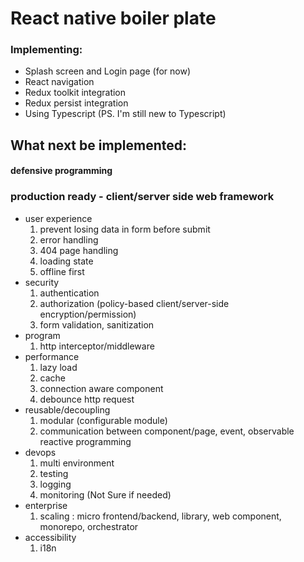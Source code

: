 # React native boiler plate
### Implementing:
- Splash screen and Login page (for now)
- React navigation
- Redux toolkit integration
- Redux persist integration
- Using Typescript (PS. I'm still new to Typescript)


## What next be implemented:
#### defensive programming
### production ready - client/server side web framework
- user experience
    1. prevent losing data in form before submit
    2. error handling
    3. 404 page handling
    4. loading state
    5. offline first
- security
    1. authentication
    2. authorization (policy-based client/server-side encryption/permission)
    3. form validation, sanitization
- program
    1. http interceptor/middleware
- performance
    1. lazy load
    2. cache
    3. connection aware component
    4. debounce http request
- reusable/decoupling
    1. modular (configurable module)
    2. communication between component/page, event, observable reactive programming
- devops
    1. multi environment
    2. testing
    3. logging
    4. monitoring (Not Sure if needed)
- enterprise
    1. scaling : micro frontend/backend, library, web component, monorepo, orchestrator
- accessibility
    1. i18n
